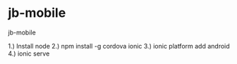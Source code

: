 # jb-mobile
jb-mobile

1.) Install node
2.) npm install -g cordova ionic
3.) ionic platform add android
4.) ionic serve
